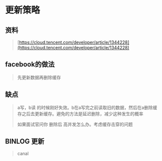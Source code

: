 # 更新策略

## 资料

> [https://cloud.tencent.com/developer/article/1344228](https://cloud.tencent.com/developer/article/1344228)

## facebook的做法

> 先更新数据再删除缓存

## 缺点

> a写，b读 的时候刚好失效。b在a写完之前读取旧的数据，然后在a删除缓存之后去更新缓存。避免的方法是延迟删除，减少这种发生的概率
>
> 如果面试官问你 删除后 高并发怎么办。考虑缓存击穿的问题

## BINLOG 更新

> canal



